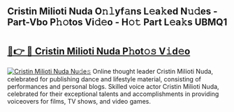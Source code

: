 ## Cristin Milioti Nuda O𝚗𝚕yf𝚊ns L𝚎a𝚔ed N𝚞𝚍es - Part-Vbo P𝚑𝚘tos Vi𝚍𝚎o - H𝚘𝚝 Part L𝚎a𝚔s UBMQ1

# <h2><a href="http://kf76vk.oniu.top/?m=Cristin+Milioti+Nuda">🔗👉 🔴 Cristin Milioti Nuda P𝚑ot𝚘𝚜 V𝚒d𝚎o</a></h2>

[![Cristin Milioti Nuda Nu𝚍e𝚜](https://i.imgur.com/0qMVB7G.gif)](http://kf76vk.oniu.top/?m=Cristin+Milioti+Nuda)
Online thought leader Cristin Milioti Nuda, celebrated for publishing dance and lifestyle material, consisting of performances and personal blogs. Skilled voice actor Cristin Milioti Nuda, celebrated for their exceptional talents and accomplishments in providing voiceovers for films, TV shows, and video games.  
